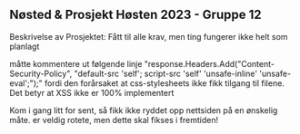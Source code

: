 ## Nøsted & Prosjekt Høsten 2023 - Gruppe 12

Beskrivelse av Prosjektet:
Fått til alle krav, men ting fungerer ikke helt som planlagt

måtte kommentere ut følgende linje "response.Headers.Add("Content-Security-Policy", "default-src 'self'; script-src 'self' 'unsafe-inline' 'unsafe-eval';");" fordi den forårsaket at css-stylesheets ikke fikk tilgang til filene. Det betyr at XSS ikke er 100% implementert

Kom i gang litt for sent, så fikk ikke ryddet opp nettsiden på en ønskelig måte. er veldig rotete, men dette skal fikses i fremtiden!
